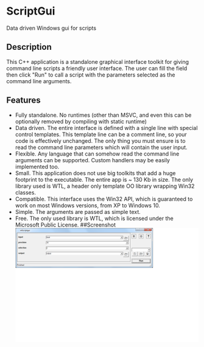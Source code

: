 # ScriptGui
Data driven Windows gui for scripts  
## Description  
This C++ application is a standalone graphical interface toolkit for giving command line scripts a friendly user interface. The user can fill the field then click "Run" to call a script with the parameters selected as the command line arguments.  
## Features
- Fully standalone. No runtimes (other than MSVC, and even this can be optionally removed by compiling with static runtime)
- Data driven. The entire interface is defined with a single line with special control templates. This template line can be a comment line, so your code is effectively unchanged. The only thing you must ensure is to read the command line parameters which will contain the user input.
- Flexible. Any language that can somehow read the command line arguments can be supported. Custom handlers may be easily implemented too.
- Small. This application does not use big toolkits that add a huge footprint to the executable. The entire app is ~ 130 Kb in size. The only library used is WTL, a header only template OO library wrapping Win32 classes.
- Compatible. This interface uses the Win32 API, which is guaranteed to work on most Windows versions, from XP to Windows 10.
- Simple. The arguments are passed as simple text.
- Free. The only used library is WTL, which is licensed under the Microsoft Public License.
##Screenshot
![screenshot](https://github.com/pemn/ScriptGui/blob/master/assets/screenshot1.png)
